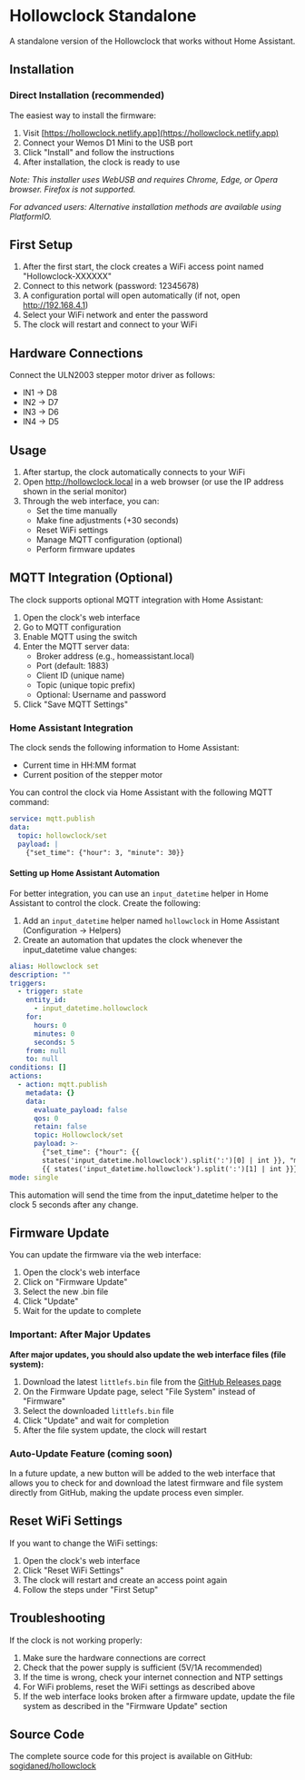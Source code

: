 # Hollowclock Standalone

A standalone version of the Hollowclock that works without Home Assistant.

## Installation

### Direct Installation (recommended)
The easiest way to install the firmware:

1. Visit [https://hollowclock.netlify.app](https://hollowclock.netlify.app) 
2. Connect your Wemos D1 Mini to the USB port
3. Click "Install" and follow the instructions
4. After installation, the clock is ready to use

*Note: This installer uses WebUSB and requires Chrome, Edge, or Opera browser. Firefox is not supported.*

*For advanced users: Alternative installation methods are available using PlatformIO.*

## First Setup

1. After the first start, the clock creates a WiFi access point named "Hollowclock-XXXXXX"
2. Connect to this network (password: 12345678)
3. A configuration portal will open automatically (if not, open http://192.168.4.1)
4. Select your WiFi network and enter the password
5. The clock will restart and connect to your WiFi

## Hardware Connections

Connect the ULN2003 stepper motor driver as follows:
- IN1 -> D8
- IN2 -> D7
- IN3 -> D6
- IN4 -> D5

## Usage

1. After startup, the clock automatically connects to your WiFi
2. Open http://hollowclock.local in a web browser (or use the IP address shown in the serial monitor)
3. Through the web interface, you can:
   - Set the time manually
   - Make fine adjustments (+30 seconds)
   - Reset WiFi settings
   - Manage MQTT configuration (optional)
   - Perform firmware updates

## MQTT Integration (Optional)

The clock supports optional MQTT integration with Home Assistant:

1. Open the clock's web interface
2. Go to MQTT configuration
3. Enable MQTT using the switch
4. Enter the MQTT server data:
   - Broker address (e.g., homeassistant.local)
   - Port (default: 1883)
   - Client ID (unique name)
   - Topic (unique topic prefix)
   - Optional: Username and password
5. Click "Save MQTT Settings"

### Home Assistant Integration

The clock sends the following information to Home Assistant:
- Current time in HH:MM format
- Current position of the stepper motor

You can control the clock via Home Assistant with the following MQTT command:
```yaml
service: mqtt.publish
data:
  topic: hollowclock/set
  payload: |
    {"set_time": {"hour": 3, "minute": 30}}
```

#### Setting up Home Assistant Automation

For better integration, you can use an `input_datetime` helper in Home Assistant to control the clock. Create the following:

1. Add an `input_datetime` helper named `hollowclock` in Home Assistant (Configuration → Helpers)
2. Create an automation that updates the clock whenever the input_datetime value changes:

```yaml
alias: Hollowclock set
description: ""
triggers:
  - trigger: state
    entity_id:
      - input_datetime.hollowclock
    for:
      hours: 0
      minutes: 0
      seconds: 5
    from: null
    to: null
conditions: []
actions:
  - action: mqtt.publish
    metadata: {}
    data:
      evaluate_payload: false
      qos: 0
      retain: false
      topic: Hollowclock/set
      payload: >-
        {"set_time": {"hour": {{
        states('input_datetime.hollowclock').split(':')[0] | int }}, "minute":
        {{ states('input_datetime.hollowclock').split(':')[1] | int }}}}
mode: single
```

This automation will send the time from the input_datetime helper to the clock 5 seconds after any change.

## Firmware Update

You can update the firmware via the web interface:

1. Open the clock's web interface
2. Click on "Firmware Update"
3. Select the new .bin file
4. Click "Update"
5. Wait for the update to complete

### Important: After Major Updates

**After major updates, you should also update the web interface files (file system):**

1. Download the latest `littlefs.bin` file from the [GitHub Releases page](https://github.com/sogidaned/hollowclock/releases)
2. On the Firmware Update page, select "File System" instead of "Firmware"
3. Select the downloaded `littlefs.bin` file
4. Click "Update" and wait for completion
5. After the file system update, the clock will restart

### Auto-Update Feature (coming soon)

In a future update, a new button will be added to the web interface that allows you to check for and download the latest firmware and file system directly from GitHub, making the update process even simpler.

## Reset WiFi Settings

If you want to change the WiFi settings:
1. Open the clock's web interface
2. Click "Reset WiFi Settings"
3. The clock will restart and create an access point again
4. Follow the steps under "First Setup"

## Troubleshooting

If the clock is not working properly:

1. Make sure the hardware connections are correct
2. Check that the power supply is sufficient (5V/1A recommended)
3. If the time is wrong, check your internet connection and NTP settings
4. For WiFi problems, reset the WiFi settings as described above
5. If the web interface looks broken after a firmware update, update the file system as described in the "Firmware Update" section

## Source Code

The complete source code for this project is available on GitHub: [sogidaned/hollowclock](https://github.com/sogidaned/hollowclock)



